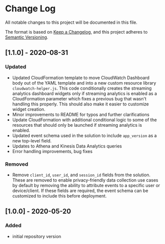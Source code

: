 # Change Log
All notable changes to this project will be documented in this file.

The format is based on [Keep a Changelog](https://keepachangelog.com/en/1.0.0/),
and this project adheres to [Semantic Versioning](https://semver.org/spec/v2.0.0.html).

## [1.1.0] - 2020-08-31
### Updated
- Updated CloudFormation template to move CloudWatch Dashboard body out of the YAML template and into a new custom resource library ```cloudwatch-helper.js```. This code conditionally creates the streaming analytics dashboard widgets only if streaming analytics is enabled as a CloudFormation parameter which fixes a previous bug that wasn't handling this properly. This should also make it easier to customize widget creation.
- Minor improvements to README for typos and further clarifications
- Update CloudFormation with additional conditional logic to some of the resources that should only be launched if streaming analytics is enabled.
- Updated event schema used in the solution to include ```app_version``` as a new top-level field.
- Updates to Athena and Kinesis Data Analytics queries
- Error handling improvements, bug fixes

### Removed
- Remove ```client_id```,  ```user_id```, and ```session_id``` fields from the solution. These are removed to enable privacy-friendly data collection use cases by default by removing the ability to attribute events to a specific user or device/client. If these fields are required, the event schema can be customized to include this before deployment.


## [1.0.0] - 2020-05-20
### Added
- initial repository version
